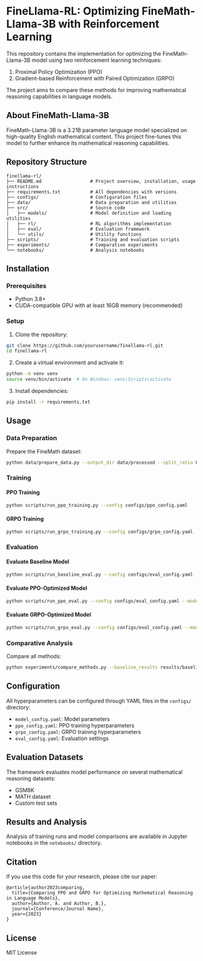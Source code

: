 # FineLlama-RL: Optimizing FineMath-Llama-3B with Reinforcement Learning

This repository contains the implementation for optimizing the FineMath-Llama-3B model using two reinforcement learning techniques:
1. Proximal Policy Optimization (PPO)
2. Gradient-based Reinforcement with Paired Optimization (GRPO)

The project aims to compare these methods for improving mathematical reasoning capabilities in language models.

## About FineMath-Llama-3B

FineMath-Llama-3B is a 3.21B parameter language model specialized on high-quality English mathematical content. This project fine-tunes this model to further enhance its mathematical reasoning capabilities.

## Repository Structure

```
finellama-rl/
├── README.md                  # Project overview, installation, usage instructions
├── requirements.txt           # All dependencies with versions
├── configs/                   # Configuration files
├── data/                      # Data preparation and utilities
├── src/                       # Source code
│   ├── models/                # Model definition and loading utilities
│   ├── rl/                    # RL algorithms implementation
│   ├── eval/                  # Evaluation framework
│   └── utils/                 # Utility functions
├── scripts/                   # Training and evaluation scripts
├── experiments/               # Comparative experiments
└── notebooks/                 # Analysis notebooks
```

## Installation

### Prerequisites

- Python 3.8+
- CUDA-compatible GPU with at least 16GB memory (recommended)

### Setup

1. Clone the repository:
```bash
git clone https://github.com/yourusername/finellama-rl.git
cd finellama-rl
```

2. Create a virtual environment and activate it:
```bash
python -m venv venv
source venv/bin/activate  # On Windows: venv\Scripts\activate
```

3. Install dependencies:
```bash
pip install -r requirements.txt
```

## Usage

### Data Preparation

Prepare the FineMath dataset:

```bash
python data/prepare_data.py --output_dir data/processed --split_ratio 0.9,0.1
```

### Training

#### PPO Training

```bash
python scripts/run_ppo_training.py --config configs/ppo_config.yaml
```

#### GRPO Training

```bash
python scripts/run_grpo_training.py --config configs/grpo_config.yaml
```

### Evaluation

#### Evaluate Baseline Model

```bash
python scripts/run_baseline_eval.py --config configs/eval_config.yaml
```

#### Evaluate PPO-Optimized Model

```bash
python scripts/run_ppo_eval.py --config configs/eval_config.yaml --model_path checkpoints/ppo_model
```

#### Evaluate GRPO-Optimized Model

```bash
python scripts/run_grpo_eval.py --config configs/eval_config.yaml --model_path checkpoints/grpo_model
```

### Comparative Analysis

Compare all methods:

```bash
python experiments/compare_methods.py --baseline_results results/baseline --ppo_results results/ppo --grpo_results results/grpo
```

## Configuration

All hyperparameters can be configured through YAML files in the `configs/` directory:
- `model_config.yaml`: Model parameters
- `ppo_config.yaml`: PPO training hyperparameters
- `grpo_config.yaml`: GRPO training hyperparameters
- `eval_config.yaml`: Evaluation settings

## Evaluation Datasets

The framework evaluates model performance on several mathematical reasoning datasets:
- GSM8K
- MATH dataset
- Custom test sets

## Results and Analysis

Analysis of training runs and model comparisons are available in Jupyter notebooks in the `notebooks/` directory.

## Citation

If you use this code for your research, please cite our paper:

```
@article{author2023comparing,
  title={Comparing PPO and GRPO for Optimizing Mathematical Reasoning in Language Models},
  author={Author, A. and Author, B.},
  journal={Conference/Journal Name},
  year={2023}
}
```

## License

MIT License 